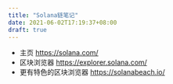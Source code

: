 ```yaml
---
title: "Solana链笔记"
date: 2021-06-02T17:19:37+08:00
draft: true
---
```


* 主页 https://solana.com/
* 区块浏览器 https://explorer.solana.com/
* 更有特色的区块浏览器 https://solanabeach.io/
